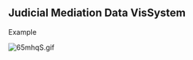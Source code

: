 ## Judicial Mediation Data VisSystem

Example

![65mhqS.gif](https://z3.ax1x.com/2021/03/21/65mhqS.gif)
